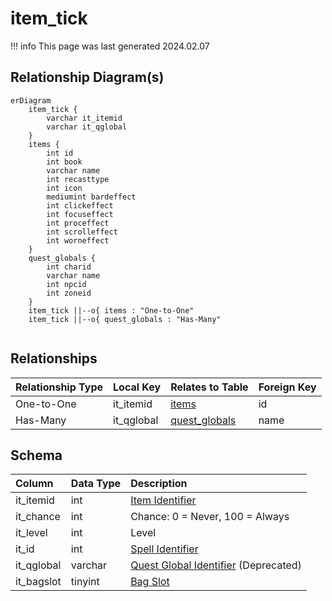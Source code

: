 # item_tick

!!! info
	This page was last generated 2024.02.07

## Relationship Diagram(s)

```mermaid
erDiagram
    item_tick {
        varchar it_itemid
        varchar it_qglobal
    }
    items {
        int id
        int book
        varchar name
        int recasttype
        int icon
        mediumint bardeffect
        int clickeffect
        int focuseffect
        int proceffect
        int scrolleffect
        int worneffect
    }
    quest_globals {
        int charid
        varchar name
        int npcid
        int zoneid
    }
    item_tick ||--o{ items : "One-to-One"
    item_tick ||--o{ quest_globals : "Has-Many"


```


## Relationships

| Relationship Type | Local Key | Relates to Table | Foreign Key |
| :--- | :--- | :--- | :--- |
| One-to-One | it_itemid | [items](../../schema/items/items.md) | id |
| Has-Many | it_qglobal | [quest_globals](../../schema/data-storage/quest_globals.md) | name |


## Schema

| Column | Data Type | Description |
| :--- | :--- | :--- |
| it_itemid | int | [Item Identifier](items.md) |
| it_chance | int | Chance: 0 = Never, 100 = Always |
| it_level | int | Level |
| it_id | int | [Spell Identifier](../../schema/spells/spells_new.md) |
| it_qglobal | varchar | [Quest Global Identifier](../../schema/data-storage/quest_globals.md) (Deprecated) |
| it_bagslot | tinyint | [Bag Slot](../../../../server/inventory/inventory-slots) |

